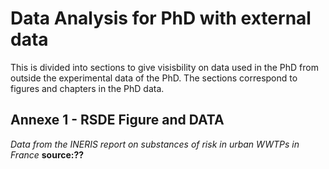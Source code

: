 # Data Analysis for PhD with external data

This is divided into sections to give visisbility on data used in the PhD from outside the experimental data of the PhD. The sections correspond to figures and chapters in the PhD data.

## Annexe 1 - RSDE Figure and DATA

*Data from the INERIS report on substances of risk in urban WWTPs in France*
**source:??**

